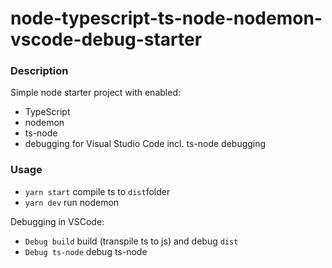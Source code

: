 # node-typescript-ts-node-nodemon-vscode-debug-starter

### Description

Simple node starter project with enabled:

- TypeScript
- nodemon
- ts-node
- debugging for Visual Studio Code incl. ts-node debugging

### Usage

- `yarn start` compile ts to `dist`folder
- `yarn dev` run nodemon

Debugging in VSCode:

- `Debug build` build (transpile ts to js) and debug `dist`
- `Debug ts-node` debug ts-node
